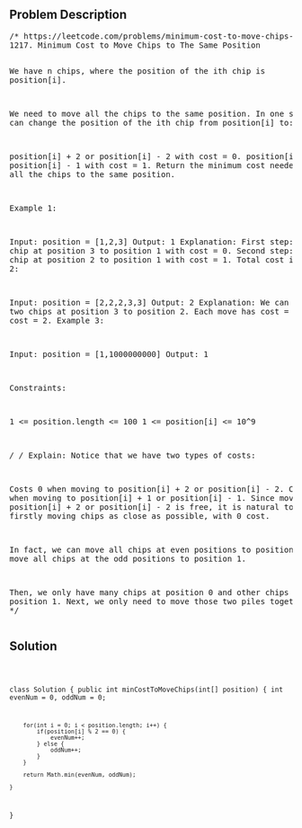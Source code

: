 <!--
<style>
  body { font-family: Arial, sans-serif; }
  .container { max-width: 100%; margin: auto; padding: 20px; }
  .comment-block { background-color: #f9f9f9; padding: 10px; border-left: 5px solid #ccc; max-width: 600px; margin: auto; word-wrap: break-word; white-space: pre-wrap; }
  .code-block { background-color: #f4f4f4; padding: 10px; border: 1px solid #ddd; }
</style>
-->

<div class='container'>
<h2>Problem Description</h2>
<div class='comment-block'>
<pre>
/* https://leetcode.com/problems/minimum-cost-to-move-chips-to-the-same-position/description/
1217. Minimum Cost to Move Chips to The Same Position

We have n chips, where the position of the ith chip is position[i].

We need to move all the chips to the same position. 
In one step, we can change the position of the ith chip from position[i] to:

position[i] + 2 or position[i] - 2 with cost = 0.
position[i] + 1 or position[i] - 1 with cost = 1.
Return the minimum cost needed to move all the chips to the same position.

 

Example 1:


Input: position = [1,2,3]
Output: 1
Explanation: First step: Move the chip at position 3 to position 1 with cost = 0.
Second step: Move the chip at position 2 to position 1 with cost = 1.
Total cost is 1.
Example 2:


Input: position = [2,2,2,3,3]
Output: 2
Explanation: We can move the two chips at position  3 to position 2. 
Each move has cost = 1. The total cost = 2.
Example 3:

Input: position = [1,1000000000]
Output: 1
 

Constraints:

1 <= position.length <= 100
1 <= position[i] <= 10^9


*/
/* Explain: 
Notice that we have two types of costs:

Costs 0 when moving to position[i] + 2 or position[i] - 2.
Costs 1 when moving to position[i] + 1 or position[i] - 1.
Since move to position[i] + 2 or position[i] - 2 is free, 
it is natural to think that firstly moving chips as close as possible, with 0 cost.

In fact, we can move all chips at even positions to position 0, 
and move all chips at the odd positions to position 1.

Then, we only have many chips at position 0 and other chips at position 1. 
Next, we only need to move those two piles together.
*/</pre>
</div>

<h2>Solution</h2>
<div class='code-block'>
<pre><code class='language-java'>

class Solution {
    public int minCostToMoveChips(int[] position) {
        int evenNum = 0, oddNum = 0;

        for(int i = 0; i < position.length; i++) {
            if(position[i] % 2 == 0) {
                evenNum++;
            } else {
                oddNum++;
            }
        } 

        return Math.min(evenNum, oddNum);
        
    }
}

</code></pre>
</div>
</div>
